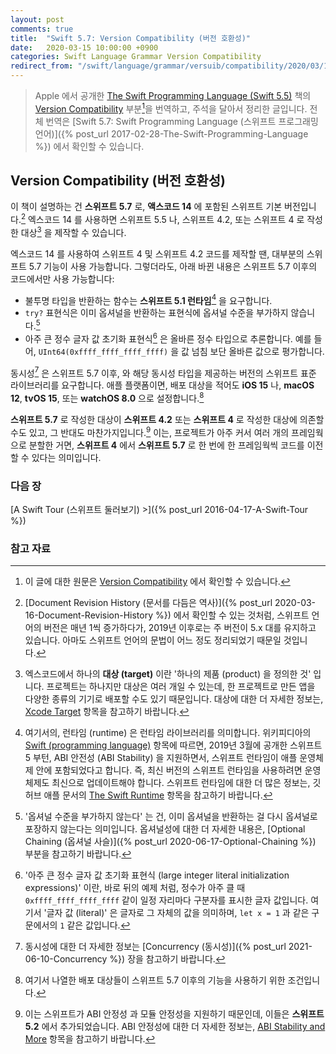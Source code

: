 ```yaml
---
layout: post
comments: true
title:  "Swift 5.7: Version Compatibility (버전 호환성)"
date:   2020-03-15 10:00:00 +0900
categories: Swift Language Grammar Version Compatibility
redirect_from: "/swift/language/grammar/versuib/compatibility/2020/03/15/Version-Compatibility.html"
---
```


> Apple 에서 공개한 [The Swift Programming Language (Swift 5.5)](https://docs.swift.org/swift-book/) 책의 [Version Compatibility](https://docs.swift.org/swift-book/GuidedTour/Compatibility.html) 부분[^Version-Compatibility]을 번역하고, 주석을 달아서 정리한 글입니다. 전체 번역은 [Swift 5.7: Swift Programming Language (스위프트 프로그래밍 언어)]({% post_url 2017-02-28-The-Swift-Programming-Language %}) 에서 확인할 수 있습니다.

## Version Compatibility (버전 호환성)

이 책이 설명하는 건 **스위프트 5.7** 로, **액스코드 14** 에 포함된 스위프트 기본 버전입니다.[^swift-version] 엑스코드 14 를 사용하면 스위프트 5.5 나, 스위프트 4.2, 또는 스위프트 4 로 작성한 대상[^targets] 을 제작할 수 있습니다.

엑스코드 14 를 사용하여 스위프트 4 및 스위프트 4.2 코드를 제작할 땐, 대부분의 스위프트 5.7 기능이 사용 가능합니다. 그렇더라도, 아래 바뀐 내용은 스위프트 5.7 이후의 코드에서만 사용 가능합니다:

* 불투명 타입을 반환하는 함수는 **스위프트 5.1 런타임**[^swift-runtime] 을 요구합니다.
* `try?` 표현식은 이미 옵셔널을 반환하는 표현식에 옵셔널 수준을 부가하지 않습니다.[^level-of-optionality]
* 아주 큰 정수 글자 값 초기화 표현식[^large-integer-literal] 은 올바른 정수 타입으로 추론합니다. 예를 들어, `UInt64(0xffff_ffff_ffff_ffff)` 을 값 넘침 보단 올바른 값으로 평가합니다.

동시성[^concurrency] 은 스위프트 5.7 이후, 와 해당 동시성 타입을 제공하는 버전의 스위프트 표준 라이브러리를 요구합니다. 애플 플랫폼이면, 배포 대상을 적어도 **iOS 15** 나, **macOS 12**, **tvOS 15**, 또는 **watchOS 8.0** 으로 설정합니다.[^deployment-target]  

**스위프트 5.7** 로 작성한 대상이 **스위프트 4.2** 또는 **스위프트 4** 로 작성한 대상에 의존할 수도 있고, 그 반대도 마찬가지입니다.[^depend-on] 이는, 프로젝트가 아주 커서 여러 개의 프레임웍으로 분할한 거면, **스위프트 4** 에서 **스위프트 5.7** 로 한 번에 한 프레임웍씩 코드를 이전할 수 있다는 의미입니다.

### 다음 장

[A Swift Tour (스위프트 둘러보기) >]({% post_url 2016-04-17-A-Swift-Tour %})

### 참고 자료

[^Version-Compatibility]: 이 글에 대한 원문은 [Version Compatibility](https://docs.swift.org/swift-book/GuidedTour/Compatibility.html) 에서 확인할 수 있습니다.

[^swift-version]: [Document Revision History (문서를 다듬은 역사)]({% post_url 2020-03-16-Document-Revision-History %}) 에서 확인할 수 있는 것처럼, 스위프트 언어의 버전은 매년 1씩 증가하다가, 2019년 이후로는 주 버전이 5.x 대를 유지하고 있습니다. 아마도 스위프트 언어의 문법이 어느 정도 정리되었기 때문일 것입니다.

[^targets]: 엑스코드에서 하나의 **대상 (target)** 이란 '하나의 제품 (product) 을 정의한 것' 입니다. 프로젝트는 하나지만 대상은 여러 개일 수 있는데, 한 프로젝트로 만든 앱을 다양한 종류의 기기로 배포할 수도 있기 때문입니다. 대상에 대한 더 자세한 정보는, [Xcode Target](https://developer.apple.com/library/archive/featuredarticles/XcodeConcepts/Concept-Targets.html) 항목을 참고하기 바랍니다.

[^swift-runtime]: 여기서의, 런타임 (runtime) 은 런타임 라이브러리를 의미합니다. 위키피디아의 [Swift (programming language)](https://en.wikipedia.org/wiki/Swift_(programming_language)) 항목에 따르면, 2019년 3월에 공개한 스위프트 5 부턴, ABI 안전성 (ABI Stability)[^ABI-Stability] 을 지원하면서, 스위프트 런타임이 애플 운영체제 안에 포함되었다고 합니다. 즉, 최신 버전의 스위프트 런타임을 사용하려면 운영 체제도 최신으로 업데이트해야 합니다. 스위프트 런타임에 대한 더 많은 정보는, 깃허브 애플 문서의 [The Swift Runtime](https://github.com/apple/swift/blob/master/docs/Runtime.md) 항목을 참고하기 바랍니다.

[^ABI-Stability]: 스위프트의 ABI 안정성에 대해서는 [Evolving Swift On Apple Platforms After ABI Stability](https://swift.org/blog/abi-stability-and-apple/) 항목을 보도록 합니다. 한글 자료로는 **Zedd02028** 님이 [ABI stability](https://zeddios.tistory.com/654) 라는 글에 정리를 잘 해두신 것 같습니다.

[^level-of-optionality]: '옵셔널 수준을 부가하지 않는다' 는 건, 이미 옵셔널을 반환하는 걸 다시 옵셔널로 포장하지 않는다는 의미입니다. 옵셔널성에 대한 더 자세한 내용은, [Optional Chaining (옵셔널 사슬)]({% post_url 2020-06-17-Optional-Chaining %}) 부분을 참고하기 바랍니다.

[^large-integer-literal]: '아주 큰 정수 글자 값 초기화 표현식 (large integer literal initialization expressions)' 이란, 바로 뒤의 예제 처럼, 정수가 아주 클 때 `0xffff_ffff_ffff_ffff` 같이 일정 자리마다 구분자를 표시한 글자 값입니다. 여기서 '글자 값 (literal)' 은 글자로 그 자체의 값을 의미하며, `let x = 1` 과 같은 구문에서의 `1` 같은 값입니다.

[^concurrency]: 동시성에 대한 더 자세한 정보는 [Concurrency (동시성)]({% post_url 2021-06-10-Concurrency %}) 장을 참고하기 바랍니다.

[^deployment-target]: 여기서 나열한 배포 대상들이 스위프트 5.7 이후의 기능을 사용하기 위한 조건입니다.

[^depend-on]: 이는 스위프트가 ABI 안정성[^ABI-Stability] 과 모듈 안정성을 지원하기 때문인데, 이들은 **스위프트 5.2** 에서 추가되었습니다. ABI 안정성에 대한 더 자세한 정보는, [ABI Stability and More](https://swift.org/blog/abi-stability-and-more/) 항목을 참고하기 바랍니다.
